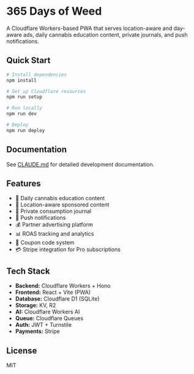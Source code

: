 # 365 Days of Weed

A Cloudflare Workers-based PWA that serves location-aware and day-aware ads, daily cannabis education content, private journals, and push notifications.

## Quick Start

```bash
# Install dependencies
npm install

# Set up Cloudflare resources
npm run setup

# Run locally
npm run dev

# Deploy
npm run deploy
```

## Documentation

See [CLAUDE.md](./CLAUDE.md) for detailed development documentation.

## Features

- 📅 Daily cannabis education content
- 🎯 Location-aware sponsored content
- 📝 Private consumption journal
- 🔔 Push notifications
- 💰 Partner advertising platform
- 📊 ROAS tracking and analytics
- 🎫 Coupon code system
- 💳 Stripe integration for Pro subscriptions

## Tech Stack

- **Backend:** Cloudflare Workers + Hono
- **Frontend:** React + Vite (PWA)
- **Database:** Cloudflare D1 (SQLite)
- **Storage:** KV, R2
- **AI:** Cloudflare Workers AI
- **Queue:** Cloudflare Queues
- **Auth:** JWT + Turnstile
- **Payments:** Stripe

## License

MIT

